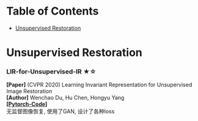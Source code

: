 # Table of Contents
- [Unsupervised Restoration](#unsupervised-restoration)



# Unsupervised Restoration
### LIR-for-Unsupervised-IR ★☆
**[Paper]** (CVPR 2020) Learning Invariant Representation for Unsupervised Image Restoration <Br>
**[Author]** Wenchao Du, Hu Chen, Hongyu Yang  <Br>
**[[Pytorch-Code](https://github.com/Wenchao-Du/LIR-for-Unsupervised-IR)]** <Br>
无监督图像恢复, 使用了GAN, 设计了各种loss
